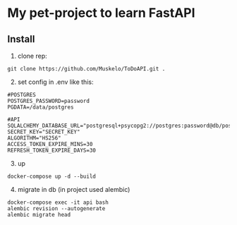 # My pet-project to learn FastAPI

## Install

1. clone rep:
```
git clone https://github.com/Muskelo/ToDoAPI.git .
```

2. set config in .env like this:
```
#POSTGRES
POSTGRES_PASSWORD=password
PGDATA=/data/postgres

#API
SQLALCHEMY_DATABASE_URL="postgresql+psycopg2://postgres:password@db/postgres"
SECRET_KEY="SECRET_KEY"
ALGORITHM="HS256"
ACCESS_TOKEN_EXPIRE_MINS=30
REFRESH_TOKEN_EXPIRE_DAYS=30
```

3. up
```
docker-compose up -d --build
```

4. migrate in db (in project used alembic)
```
docker-compose exec -it api bash
alembic revision --autogenerate
alembic migrate head
```
